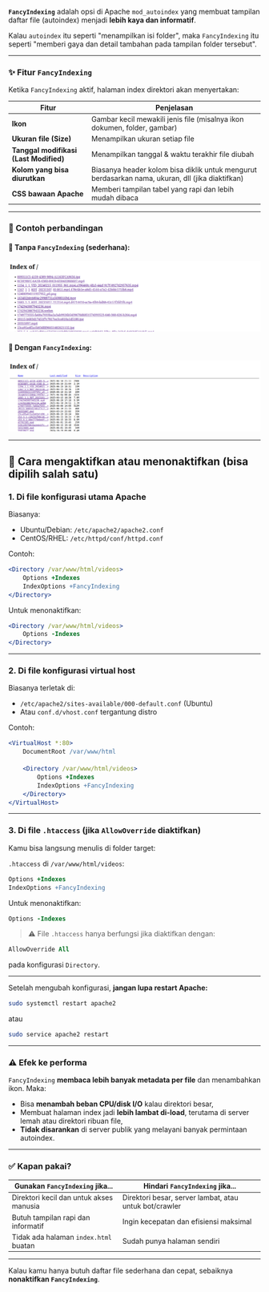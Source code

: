 **`FancyIndexing`** adalah opsi di Apache `mod_autoindex` yang membuat tampilan daftar file (autoindex) menjadi **lebih kaya dan informatif**.

Kalau `autoindex` itu seperti "menampilkan isi folder", maka `FancyIndexing` itu seperti "memberi gaya dan detail tambahan pada tampilan folder tersebut".

---

### ✨ Fitur `FancyIndexing`

Ketika `FancyIndexing` aktif, halaman index direktori akan menyertakan:

| Fitur                                  | Penjelasan                                                                                       |
| -------------------------------------- | ------------------------------------------------------------------------------------------------ |
| **Ikon**                               | Gambar kecil mewakili jenis file (misalnya ikon dokumen, folder, gambar)                         |
| **Ukuran file (Size)**                 | Menampilkan ukuran setiap file                                                                   |
| **Tanggal modifikasi (Last Modified)** | Menampilkan tanggal & waktu terakhir file diubah                                                 |
| **Kolom yang bisa diurutkan**          | Biasanya header kolom bisa diklik untuk mengurut berdasarkan nama, ukuran, dll (jika diaktifkan) |
| **CSS bawaan Apache**                  | Memberi tampilan tabel yang rapi dan lebih mudah dibaca                                          |

---

### 📄 Contoh perbandingan

#### 🔹 Tanpa `FancyIndexing` (sederhana):

![Contoh tanpa FancyIndexing](Screenshot_2025-06-28_17-53-05.png)

#### 🔹 Dengan `FancyIndexing`:

![Contoh dengan FancyIndexing](Screenshot_2025-06-28_17-55-04.png)

---

## 🔧 Cara mengaktifkan atau menonaktifkan (bisa dipilih salah satu)


### 1. **Di file konfigurasi utama Apache**

Biasanya:

* Ubuntu/Debian: `/etc/apache2/apache2.conf`
* CentOS/RHEL: `/etc/httpd/conf/httpd.conf`

Contoh:

```apache
<Directory /var/www/html/videos>
    Options +Indexes
    IndexOptions +FancyIndexing
</Directory>
```

Untuk menonaktifkan:

```apache
<Directory /var/www/html/videos>
    Options -Indexes
</Directory>
```

---

### 2. **Di file konfigurasi virtual host**

Biasanya terletak di:

* `/etc/apache2/sites-available/000-default.conf` (Ubuntu)
* Atau `conf.d/vhost.conf` tergantung distro

Contoh:

```apache
<VirtualHost *:80>
    DocumentRoot /var/www/html

    <Directory /var/www/html/videos>
        Options +Indexes
        IndexOptions +FancyIndexing
    </Directory>
</VirtualHost>
```

---

### 3. **Di file `.htaccess`** (jika `AllowOverride` diaktifkan)

Kamu bisa langsung menulis di folder target:

`.htaccess` di `/var/www/html/videos`:

```apache
Options +Indexes
IndexOptions +FancyIndexing
```

Untuk menonaktifkan:

```apache
Options -Indexes
```

> ⚠️ File `.htaccess` hanya berfungsi jika diaktifkan dengan:

```apache
AllowOverride All
```

pada konfigurasi `Directory`.

---

Setelah mengubah konfigurasi, **jangan lupa restart Apache:**

```bash
sudo systemctl restart apache2
```

atau

```bash
sudo service apache2 restart
```

---

### ⚠️ Efek ke performa

`FancyIndexing` **membaca lebih banyak metadata per file** dan menambahkan ikon. Maka:

* Bisa **menambah beban CPU/disk I/O** kalau direktori besar,
* Membuat halaman index jadi **lebih lambat di-load**, terutama di server lemah atau direktori ribuan file,
* **Tidak disarankan** di server publik yang melayani banyak permintaan autoindex.

---

### ✅ Kapan pakai?

| Gunakan `FancyIndexing` jika...         | Hindari `FancyIndexing` jika...                        |
| --------------------------------------- | ------------------------------------------------------ |
| Direktori kecil dan untuk akses manusia | Direktori besar, server lambat, atau untuk bot/crawler |
| Butuh tampilan rapi dan informatif      | Ingin kecepatan dan efisiensi maksimal                 |
| Tidak ada halaman `index.html` buatan   | Sudah punya halaman sendiri                            |

---

Kalau kamu hanya butuh daftar file sederhana dan cepat, sebaiknya **nonaktifkan `FancyIndexing`**.

